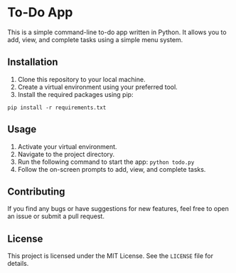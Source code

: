 # To-Do App

This is a simple command-line to-do app written in Python. It allows you to add, view, and complete tasks using a simple menu system.

## Installation

1. Clone this repository to your local machine.
2. Create a virtual environment using your preferred tool.
3. Install the required packages using pip:

`pip install -r requirements.txt`

## Usage

1. Activate your virtual environment.
2. Navigate to the project directory.
3. Run the following command to start the app: `python todo.py`
4. Follow the on-screen prompts to add, view, and complete tasks.

## Contributing

If you find any bugs or have suggestions for new features, feel free to open an issue or submit a pull request.

## License

This project is licensed under the MIT License. See the `LICENSE` file for details.
